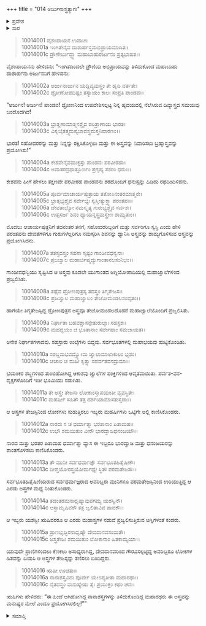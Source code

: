 +++
title = "014 ಅರ್ಜುನಾಸ್ತ್ರತ್ಯಾಗಃ"
+++

<details><summary>ಪ್ರವೇಶ</summary>


।।   ಓಂ ಓಂ ನಮೋ ನಾರಾಯಣಾಯ।।   ಶ್ರೀ ವೇದವ್ಯಾಸಾಯ ನಮಃ ।।

ಶ್ರೀ ಕೃಷ್ಣದ್ವೈಪಾಯನ ವೇದವ್ಯಾಸ ವಿರಚಿತ  

**ಶ್ರೀ ಮಹಾಭಾರತ**

**ಸೌಪ್ತಿಕ ಪರ್ವ**

**ಐಷೀಕ ಪರ್ವ**

**ಅಧ್ಯಾಯ 14**

</details>

<details><summary>ಸಾರ</summary>

ಕೃಷ್ಣನ ಸೂಚನೆಯಂತೆ ಅರ್ಜುನನು ಬ್ರಹ್ಮಾಸ್ತ್ರವನ್ನು ಪ್ರಯೋಗಿಸಿದುದು (1-10). ನಾರದ ಮತ್ತು ವ್ಯಾಸರು ಅಶ್ವತ್ಥಾಮ ಮತ್ತು ಅರ್ಜುನರು ಪ್ರಯೋಗಿಸಿದ ಅಸ್ತ್ರಗಳ ಮಧ್ಯೆ ಕಾಣಿಸಿಕೊಂಡಿದುದು (11-16).


</details>


> 10014001 ವೈಶಂಪಾಯನ ಉವಾಚ।  
10014001a ಇಂಗಿತೇನೈವ ದಾಶಾರ್ಹಸ್ತಮಭಿಪ್ರಾಯಮಾದಿತಃ।  
10014001c ದ್ರೌಣೇರ್ಬುದ್ಧ್ವಾ ಮಹಾಬಾಹುರರ್ಜುನಂ ಪ್ರತ್ಯಭಾಷತ।।

ವೈಶಂಪಾಯನನು ಹೇಳಿದನು: “ಇಂಗಿತದಿಂದಲೇ ದ್ರೌಣಿಯ ಅಭಿಪ್ರಾಯವನ್ನು ತಿಳಿದುಕೊಂಡ ಮಹಾಬಾಹು ದಾಶಾರ್ಹನು ಅರ್ಜುನನಿಗೆ ಹೇಳಿದನು:

> 10014002a ಅರ್ಜುನಾರ್ಜುನ ಯದ್ದಿವ್ಯಮಸ್ತ್ರಂ ತೇ ಹೃದಿ ವರ್ತತೇ।  
10014002c ದ್ರೋಣೋಪದಿಷ್ಟಂ ತಸ್ಯಾಯಂ ಕಾಲಃ ಸಂಪ್ರತಿ ಪಾಂಡವ।।

“ಅರ್ಜುನ! ಅರ್ಜುನ! ಪಾಂಡವ! ದ್ರೋಣನಿಂದ ಉಪದೇಶಿಸಲ್ಪಟ್ಟ ನಿನ್ನ ಹೃದಯದಲ್ಲಿ ನೆಲೆಸಿರುವ ದಿವ್ಯಾಸ್ತ್ರದ ಸಮಯವು ಬಂದೊದಗಿದೆ!

> 10014003a ಭ್ರಾತೄಣಾಮಾತ್ಮನಶ್ಚೈವ ಪರಿತ್ರಾಣಾಯ ಭಾರತ।  
10014003c ವಿಸೃಜೈತತ್ತ್ವಮಪ್ಯಜಾವಸ್ತ್ರಮಸ್ತ್ರನಿವಾರಣಂ।।

ಭಾರತ! ಸಹೋದರರನ್ನು ಮತ್ತು ನಿನ್ನನ್ನು ರಕ್ಷಿಸಿಕೊಳ್ಳಲು ಮತ್ತು ಈ ಅಸ್ತ್ರವನ್ನು ನಿವಾರಿಸಲು ಬ್ರಹ್ಮಾಸ್ತ್ರವನ್ನು ಪ್ರಯೋಗಿಸು!”

> 10014004a ಕೇಶವೇನೈವಮುಕ್ತಸ್ತು ಪಾಂಡವಃ ಪರವೀರಹಾ।  
10014004c ಅವಾತರದ್ರಥಾತ್ತೂರ್ಣಂ ಪ್ರಗೃಹ್ಯ ಸಶರಂ ಧನುಃ।।

ಕೇಶವನು ಹೀಗೆ ಹೇಳಲು ತಕ್ಷಣವೇ ಪರವೀರಹ ಪಾಂಡವನು ಶರದೊಂದಿಗೆ ಧನುಸ್ಸನ್ನು ಹಿಡಿದು ರಥದಿಂದಿಳಿದನು.

> 10014005a ಪೂರ್ವಮಾಚಾರ್ಯಪುತ್ರಾಯ ತತೋಽನಂತರಮಾತ್ಮನೇ।  
10014005c ಭ್ರಾತೃಭ್ಯಶ್ಚೈವ ಸರ್ವೇಭ್ಯಃ ಸ್ವಸ್ತೀತ್ಯುಕ್ತ್ವಾ ಪರಂತಪಃ।।  
10014006a ದೇವತಾಭ್ಯೋ ನಮಸ್ಕೃತ್ಯ ಗುರುಭ್ಯಶ್ಚೈವ ಸರ್ವಶಃ।  
10014006c ಉತ್ಸಸರ್ಜ ಶಿವಂ ಧ್ಯಾಯನ್ನಸ್ತ್ರಮಸ್ತ್ರೇಣ ಶಾಮ್ಯತಾಂ।।

ಮೊದಲು ಆಚಾರ್ಯಪುತ್ರನಿಗೆ ತದನಂತರ ತನಗೆ, ಸಹೋದರರಿಬ್ಬರಿಗೆ ಮತ್ತು ಸರ್ವರಿಗೂ ಸ್ವಸ್ತಿ ಎಂದು ಹೇಳಿ ಪರಂತಪನು ದೇವತೆಗಳಿಗೂ ಗುರುಗಳೆಲ್ಲರಿಗೂ ನಮಸ್ಕರಿಸಿ ಶಿವನನ್ನು ಧ್ಯಾನಿಸಿ ಅಸ್ತ್ರವನ್ನು ಶಾಮ್ಯಗೊಳಿಸುವ ಅಸ್ತ್ರವನ್ನು ಪ್ರಯೋಗಿಸಿದನು.

> 10014007a ತತಸ್ತದಸ್ತ್ರಂ ಸಹಸಾ ಸೃಷ್ಟಂ ಗಾಂಡೀವಧನ್ವನಾ।  
10014007c ಪ್ರಜಜ್ವಾಲ ಮಹಾರ್ಚಿಷ್ಮದ್ಯುಗಾಂತಾನಲಸಂನಿಭಂ।।

ಗಾಂಡೀವಧನ್ವಿಯು ಸೃಷ್ಟಿಸಿದ ಆ ಅಸ್ತ್ರವು ಕೂಡಲೇ ಯುಗಾಂತದ ಅಗ್ನಿಯೋಪಾದಿಯಲ್ಲಿ ಮಹಾಜ್ವಾಲೆಗಳಿಂದ ಪ್ರಜ್ವಲಿಸಿತು.

> 10014008a ತಥೈವ ದ್ರೋಣಪುತ್ರಸ್ಯ ತದಸ್ತ್ರಂ ತಿಗ್ಮತೇಜಸಃ।  
10014008c ಪ್ರಜಜ್ವಾಲ ಮಹಾಜ್ವಾಲಂ ತೇಜೋಮಂಡಲಸಂವೃತಂ।।

ಹಾಗೆಯೇ ತಿಗ್ಮತೇಜಸ್ಸಿದ್ದ ದ್ರೋಣಪುತ್ರನ ಅಸ್ತ್ರವೂ ತೇಜೋಮಂಡಲದೊಡನೆ ಮಹಾಜ್ವಾಲೆಯೊಂದಿಗೆ ಪ್ರಜ್ವಲಿಸಿತು.

> 10014009a ನಿರ್ಘಾತಾ ಬಹವಶ್ಚಾಸನ್ಪೇತುರುಲ್ಕಾಃ ಸಹಸ್ರಶಃ।  
10014009c ಮಹದ್ಭಯಂ ಚ ಭೂತಾನಾಂ ಸರ್ವೇಷಾಂ ಸಮಜಾಯತ।।

ಅನೇಕ ನಿರ್ಘಾತಗಳಾದವು. ಸಹಸ್ರಾರು ಉಲ್ಕೆಗಳು ಬಿದ್ದವು. ಸರ್ವಭೂತಗಳಲ್ಲಿ ಮಹಾಭಯವು ಹುಟ್ಟಿಕೊಂಡಿತು.

> 10014010a ಸಶಬ್ದಮಭವದ್ವ್ಯೋಮ ಜ್ವಾಲಾಮಾಲಾಕುಲಂ ಭೃಶಂ।  
10014010c ಚಚಾಲ ಚ ಮಹೀ ಕೃತ್ಸ್ನಾ ಸಪರ್ವತವನದ್ರುಮಾ।।

ಭಯಂಕರ ಶಬ್ಧಗಳಿಂದ ತುಂಬಿಹೋಗಿದ್ದ ಆಕಾಶವು ಜ್ವಾಲೆಗಳ ಪಂಕ್ತಿಗಳಿಂದ ಆವೃತವಾಯಿತು. ಪರ್ವತ-ವನ-ವೃಕ್ಷಗಳೊಂದಿಗೆ ಇಡೀ ಭೂಮಿಯು ನಡುಗಿತು.

> 10014011a ತೇ ಅಸ್ತ್ರೇ ತೇಜಸಾ ಲೋಕಾಂಸ್ತಾಪಯಂತೀ ವ್ಯವಸ್ಥಿತೇ।  
10014011c ಮಹರ್ಷೀ ಸಹಿತೌ ತತ್ರ ದರ್ಶಯಾಮಾಸತುಸ್ತದಾ।।

ಆ ಅಸ್ತ್ರಗಳ ತೇಜಸ್ಸಿನಿಂದ ಲೋಕಗಳು ಸುಡುತ್ತಿರಲು ಇಬ್ಬರು ಮಹರ್ಷಿಗಳು ಒಟ್ಟಿಗೇ ಅಲ್ಲಿ ಕಾಣಿಸಿಕೊಂಡರು.

> 10014012a ನಾರದಃ ಸ ಚ ಧರ್ಮಾತ್ಮಾ ಭರತಾನಾಂ ಪಿತಾಮಹಃ।  
10014012c ಉಭೌ ಶಮಯಿತುಂ ವೀರೌ ಭಾರದ್ವಾಜಧನಂಜಯೌ।।

ನಾರದ ಮತ್ತು ಭರತರ ಪಿತಾಮಹ ಧರ್ಮಾತ್ಮಾ ವ್ಯಾಸ ಈ ಇಬ್ಬರೂ ಭಾರದ್ವಾಜ ಮತ್ತು ಧನಂಜಯರನ್ನು ಶಾಂತಗೊಳಿಸಲು ಕಾಣಿಸಿಕೊಂಡರು.

> 10014013a ತೌ ಮುನೀ ಸರ್ವಧರ್ಮಜ್ಞೌ ಸರ್ವಭೂತಹಿತೈಷಿಣೌ।  
10014013c ದೀಪ್ತಯೋರಸ್ತ್ರಯೋರ್ಮಧ್ಯೇ ಸ್ಥಿತೌ ಪರಮತೇಜಸೌ।।

ಸರ್ವಭೂತಹಿತೈಷಿಣಿಯರಾದ ಸರ್ವಧರ್ಮಜ್ಞರಾದ ಅವರಿಬ್ಬರು ಮುನಿಗಳೂ ಪರಮತೇಜಸ್ಸಿನಿಂದ ಉರಿಯುತ್ತಿದ್ದ ಆ ಎರಡು ಅಸ್ತ್ರಗಳ ಮಧ್ಯೆ ನಿಂತುಕೊಂಡರು.

> 10014014a ತದಂತರಮನಾಧೃಷ್ಯಾವುಪಗಮ್ಯ ಯಶಸ್ವಿನೌ।  
10014014c ಆಸ್ತಾಮೃಷಿವರೌ ತತ್ರ ಜ್ವಲಿತಾವಿವ ಪಾವಕೌ।।

ಆ ಇಬ್ಬರು ಯಶಸ್ವೀ ಋಷಿವರರೂ ಆ ಎರಡು ಮಹಾಸ್ತ್ರಗಳ ನಡುವೆ ಪ್ರಜ್ವಲಿಸುತ್ತಿರುವ ಅಗ್ನಿಗಳಂತೆ ಕಂಡರು.

> 10014015a ಪ್ರಾಣಭೃದ್ಭಿರನಾಧೃಷ್ಯೌ ದೇವದಾನವಸಂಮತೌ।  
10014015c ಅಸ್ತ್ರತೇಜಃ ಶಮಯಿತುಂ ಲೋಕಾನಾಂ ಹಿತಕಾಮ್ಯಯಾ।।

ಯಾವುದೇ ಪ್ರಾಣಿಗಳಿಂದಲು ಕೆಣಕಲು ಅಸಾಧ್ಯರಾಗಿದ್ದ, ದೇವದಾನವರಿಂದ ಗೌರವಿಸಲ್ಪಟ್ಟಿದ್ದ ಅವರಿಬ್ಬರೂ ಲೋಕಗಳ ಹಿತವನ್ನು ಬಯಸಿ ಆ ಅಸ್ತ್ರಗಳ ತೇಜಸ್ಸನ್ನು ತಣಿಸಲು ಬಂದಿದ್ದರು.

> 10014016 ಋಷೀ ಊಚತುಃ।  
10014016a ನಾನಾಶಸ್ತ್ರವಿದಃ ಪೂರ್ವೇ ಯೇಽಪ್ಯತೀತಾ ಮಹಾರಥಾಃ।  
10014016c ನೈತದಸ್ತ್ರಂ ಮನುಷ್ಯೇಷು ತೈಃ ಪ್ರಯುಕ್ತಂ ಕಥಂ ಚನ।।

ಋಷಿಗಳು ಹೇಳಿದರು: “ಈ ಹಿಂದೆ ಆಗಿಹೋಗಿದ್ದ ನಾನಾಶಸ್ತ್ರಗಳನ್ನು ತಿಳಿದುಕೊಂಡಿದ್ದ ಮಹಾರಥರು ಈ ಅಸ್ತ್ರವನ್ನು ಮನುಷ್ಯರ ಮೇಲೆ ಎಂದೂ ಪ್ರಯೋಗಿಸಿರಲಿಲ್ಲ!””


<details><summary>ಸಮಾಪ್ತಿ</summary>

ಇತಿ ಶ್ರೀಮಹಾಭಾರತೇ ಸೌಪ್ತಿಕಪರ್ವಣಿ ಐಷೀಕಪರ್ವಣಿ ಅರ್ಜುನಾಸ್ತ್ರತ್ಯಾಗೇ ಚತುರ್ದಶೋಽಧ್ಯಾಯಃ।।  
ಇದು ಶ್ರೀಮಹಾಭಾರತದಲ್ಲಿ ಸೌಪ್ತಿಕಪರ್ವದಲ್ಲಿ ಐಷೀಕಪರ್ವದಲ್ಲಿ ಅರ್ಜುನಾಸ್ತ್ರತ್ಯಾಗ ಎನ್ನುವ ಹದಿನಾಲ್ಕನೇ ಅಧ್ಯಾಯವು.

</details>
